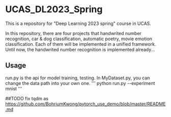 # UCAS_DL2023_Spring
This is a repository for "Deep Learning 2023 spring" course in UCAS.

In this repository, there are four projects that handwrited number recognition, car & dog classification, automatic poetry, movie emotion classification. Each of them will be implemented in a unified framework. Until now, the handwrited number recognition is implemented already...

## Usage
run.py is the api for model training, testing. In MyDataset.py, you can change the data path into your own one.
'''
python run.py --experiment mnist
'''

##TODO
fix tqdm as https://github.com/BohriumKwong/pytorch_use_demo/blob/master/README.md
